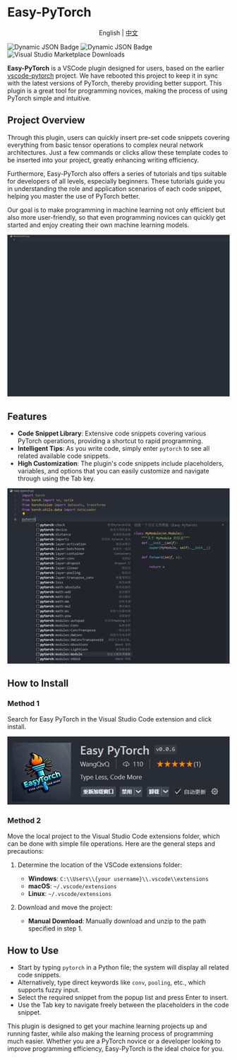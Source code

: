 # Easy-PyTorch


<p align="center">
  English | <a href="README.md">中文</a>
</p>


![Dynamic JSON Badge](https://img.shields.io/badge/dynamic/json?url=https%3A%2F%2Fraw.githubusercontent.com%2FWangQvQ%2FEasy-PyTorch%2Fmain%2Fpackage.json&query=version&prefix=v&label=Easy-PyTorch) ![Dynamic JSON Badge](https://img.shields.io/badge/dynamic/json?url=https%3A%2F%2Fraw.githubusercontent.com%2FWangQvQ%2FEasy-PyTorch%2Fmain%2Fpackage.json&query=license&label=license&color=%237FFF00) ![Visual Studio Marketplace Downloads](https://img.shields.io/visual-studio-marketplace/d/WangQvQ.Easy-PyTorch?color=red)

**Easy-PyTorch** is a VSCode plugin designed for users, based on the earlier [vscode-pytorch](https://github.com/SvenBecker/vscode-pytorch) project. We have rebooted this project to keep it in sync with the latest versions of PyTorch, thereby providing better support. This plugin is a great tool for programming novices, making the process of using PyTorch simple and intuitive.

## Project Overview

Through this plugin, users can quickly insert pre-set code snippets covering everything from basic tensor operations to complex neural network architectures. Just a few commands or clicks allow these template codes to be inserted into your project, greatly enhancing writing efficiency.

Furthermore, Easy-PyTorch also offers a series of tutorials and tips suitable for developers of all levels, especially beginners. These tutorials guide you in understanding the role and application scenarios of each code snippet, helping you master the use of PyTorch better.

Our goal is to make programming in machine learning not only efficient but also more user-friendly, so that even programming novices can quickly get started and enjoy creating their own machine learning models.


<div align="center">
<img src="https://raw.githubusercontent.com/WangQvQ/Easy-PyTorch/main/images/preview.gif" alt="peculiarity"/>
</div>

## Features

- **Code Snippet Library**: Extensive code snippets covering various PyTorch operations, providing a shortcut to rapid programming.
- **Intelligent Tips**: As you write code, simply enter `pytorch` to see all related available code snippets.
- **High Customization**: The plugin's code snippets include placeholders, variables, and options that you can easily customize and navigate through using the Tab key.

<div align="center">
<img src="https://raw.githubusercontent.com/WangQvQ/Easy-PyTorch/main/images/prompt.png" alt="peculiarity" width="800"/>
</div>

## How to Install

### Method 1
Search for Easy PyTorch in the Visual Studio Code extension and click install.

<div align="center">
<img src="https://raw.githubusercontent.com/WangQvQ/Easy-PyTorch/main/images/vscode.png" alt="peculiarity"/>
</div>


### Method 2
Move the local project to the Visual Studio Code extensions folder, which can be done with simple file operations. Here are the general steps and precautions:

1. Determine the location of the VSCode extensions folder:
   - **Windows**: `C:\\Users\\{your username}\\.vscode\\extensions`
   - **macOS**: `~/.vscode/extensions`
   - **Linux**: `~/.vscode/extensions`

2. Download and move the project:
   - **Manual Download**: Manually download and unzip to the path specified in step 1.

## How to Use

- Start by typing `pytorch` in a Python file; the system will display all related code snippets.
- Alternatively, type direct keywords like `conv`, `pooling`, etc., which supports fuzzy input.
- Select the required snippet from the popup list and press Enter to insert.
- Use the Tab key to navigate freely between the placeholders in the code snippet.

This plugin is designed to get your machine learning projects up and running faster, while also making the learning process of programming much easier. Whether you are a PyTorch novice or a developer looking to improve programming efficiency, Easy-PyTorch is the ideal choice for you.
